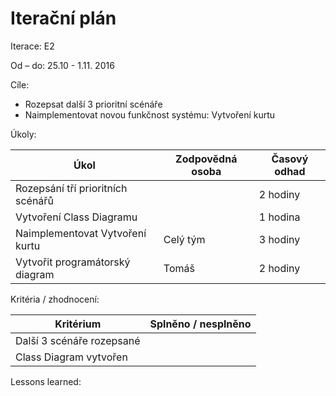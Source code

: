 <h1>Iterační plán</h1>
Iterace:  E2

Od – do:
25.10 - 1.11. 2016

Cíle:
- Rozepsat další 3 prioritní scénáře
- Naimplementovat novou funkčnost systému: Vytvoření kurtu


Úkoly:

|Úkol|	Zodpovědná osoba|	Časový odhad|
|---|---|---|
Rozepsání tří prioritních scénářů||2 hodiny
Vytvoření Class Diagramu||1 hodina
Naimplementovat Vytvoření kurtu|Celý tým|3 hodiny
Vytvořit programátorský diagram|Tomáš|2 hodiny



Kritéria / zhodnocení:

|Kritérium	|Splněno / nesplněno|
|---|---|
|Další 3 scénáře rozepsané||
|Class Diagram vytvořen||


Lessons learned:
